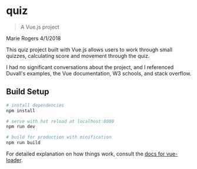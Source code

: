 # quiz

> A Vue.js project

Marie Rogers
4/1/2018

This quiz project built with Vue.js allows users to work through small quizzes, calculating score and movement through the quiz. 

I had no significant conversations about the project, and I referenced Duvall's examples, the Vue documentation, W3 schools, and stack overflow.

## Build Setup

``` bash
# install dependencies
npm install

# serve with hot reload at localhost:8080
npm run dev

# build for production with minification
npm run build
```

For detailed explanation on how things work, consult the [docs for vue-loader](http://vuejs.github.io/vue-loader).

